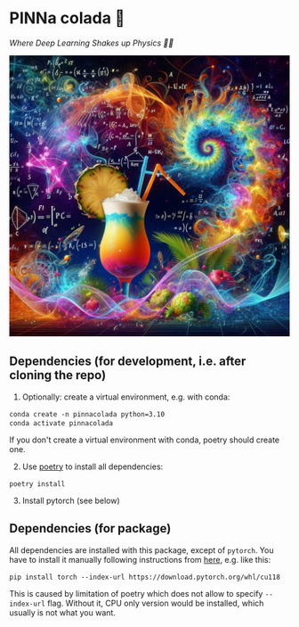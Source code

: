 # PINNa colada 🍹

*Where Deep Learning Shakes up Physics 🧪🤖*

![Pinnacolada](pinnacolada.jpg)

## Dependencies (for development, i.e. after cloning the repo)

1. Optionally: create a virtual environment, e.g. with conda:

```shell
conda create -n pinnacolada python=3.10
conda activate pinnacolada
```

If you don't create a virtual environment with conda, poetry should create one.

2. Use [poetry](https://python-poetry.org/) to install all dependencies:

```shell
poetry install
```

3. Install pytorch (see below)

## Dependencies (for package)

All dependencies are installed with this package, except of `pytorch`.
You have to install it manually following instructions from
[here](https://pytorch.org/get-started/locally/), e.g. like this:

```shell
pip install torch --index-url https://download.pytorch.org/whl/cu118
```

This is caused by limitation of poetry which does not allow to specify
`--index-url` flag. Without it, CPU only version would be installed, which
usually is not what you want.
